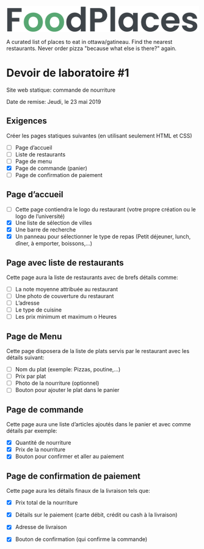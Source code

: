 ![Logo](logo.png)

A curated list of places to eat in ottawa/gatineau. Find the nearest restaurants. Never order pizza "because what else is there?" again.

# Devoir de laboratoire #1
Site web statique: commande de nourriture

Date de remise: Jeudi, le 23 mai 2019

## Exigences
Créer les pages statiques suivantes (en utilisant seulement HTML et CSS)
- [ ] Page d’accueil
- [ ] Liste de restaurants
- [ ] Page de menu
- [x] Page de commande (panier)
- [ ] Page de confirmation de paiement

## Page d’accueil
- [ ] Cette page contiendra le logo du restaurant (votre propre création ou le logo de l’université)
- [x] Une liste de sélection de villes
- [x] Une barre de recherche
- [x] Un panneau pour sélectionner le type de repas (Petit déjeuner, lunch, dîner, à emporter, boissons,...)

## Page avec liste de restaurants
Cette page aura la liste de restaurants avec de brefs détails comme: 
- [ ] La note moyenne attribuée au restaurant
- [ ] Une photo de couverture du restaurant
- [ ] L’adresse
- [ ] Le type de cuisine
- [ ] Les prix minimum et maximum o Heures

## Page de Menu
Cette page disposera de la liste de plats servis par le restaurant avec les détails suivant: 
- [ ] Nom du plat (exemple: Pizzas, poutine,...)
- [ ] Prix par plat
- [ ] Photo de la nourriture (optionnel)
- [ ] Bouton pour ajouter le plat dans le panier

## Page de commande
Cette page aura une liste d’articles ajoutés dans le panier et avec comme détails par exemple: 
- [x] Quantité de nourriture
- [x] Prix de la nourriture
- [x] Bouton pour confirmer et aller au paiement

## Page de confirmation de paiement
Cette page aura les détails finaux de la livraison tels que: 
- [x] Prix total de la nourriture
- [x] Détails sur le paiement (carte débit, crédit ou cash à la livraison) 
- [x] Adresse de livraison
- [x] Bouton de confirmation (qui confirme la commande)


